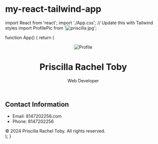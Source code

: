 # my-react-tailwind-app

import React from 'react';
import './App.css'; // Update this with Tailwind styles
import ProfilePic from '![priscilla jpg](https://github.com/25Priscilla/my-react-tailwind-app/assets/155515052/9b13e3a3-3b48-4aee-af00-7cbf6b356c36)'; 

function App() {
  return (
    <div className="container mx-auto p-4">
      <header className="text-center mb-4">
        <img src={ProfilePic} alt="Profile" className="rounded-full h-40 w-40 mx-auto mb-4" />
        <h1 className="text-3xl font-bold">Priscilla Rachel Toby</h1>
        <p className="text-lg text-gray-700">Web Developer</p>
      </header>
      <section className="mb-8">
        <h2 className="text-xl font-bold mb-2">Contact Information</h2>
        <ul className="text-lg">
          <li>Email: 8147202256.com</li>
          <li>Phone: 8147202256</li>
        </ul>
      </section>
      <footer className="text-center text-gray-500 text-sm">
        &copy; 2024 Priscilla Rachel Toby. All rights reserved.
      </footer>
    </div>
  );
}
